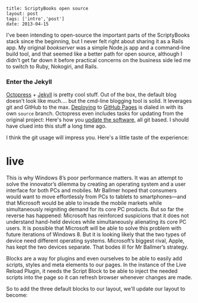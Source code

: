 ```
title: ScriptyBooks open source
layout: post
tags: ['intro','post']
date: 2013-04-15
```


I've been intending to open-source the important parts of the ScriptyBooks stack since the beginning, but I never felt
right about sharing it as a Rails app. My original *bookserver* was a simple Node.js app and a command-line build tool, and that seemed like a
better path for open source, although I didn't get far down it before practical concerns on the business side led me to
switch to Ruby, Nokogiri, and Rails.

### Enter the Jekyll

[Octopress](http://octopress.org) + [Jekyll](http://jekyllrb.com/) is pretty cool stuff. Out of the box, the default blog doesn't look like much....
but the cmd-line blogging tool is solid. It leverages git and GitHub to the max.
[Deploying](http://octopress.org/docs/deploying/github/) to [GitHub Pages](http://pages.github.com/) is dialed in with its own `source` branch.
Octopress even includes tasks for updating from the original project:
Here's how you [update the software](http://octopress.org/docs/updating/), all git based. I should have clued into this stuff a long time ago.

I think the git usage will impress you. Here's a little taste of the experience:

# live

This is why Windows 8’s poor performance matters. It was an attempt to solve the innovator’s dilemma by creating an operating system and a user interface for both PCs and mobiles. Mr Ballmer hoped that consumers would want to move effortlessly from PCs to tablets to smartphones—and that Microsoft would be able to invade the mobile markets while simultaneously reigniting demand for its core PC products. But so far the reverse has happened: Microsoft has reinforced suspicions that it does not understand hand-held devices while simultaneously alienating its core PC users. It is possible that Microsoft will be able to solve this problem with future iterations of Windows 8. But it is looking likely that the two types of device need different operating systems. Microsoft’s biggest rival, Apple, has kept the two devices separate. That bodes ill for Mr Ballmer’s strategy.

Blocks are a way for plugins and even ourselves to be able to easily add scripts, styles and meta elements to our pages. In the instance of the Live Reload Plugin, it needs the Script Block to be able to inject the needed scripts into the page so it can refresh browser whenever changes are made.

So to add the three default blocks to our layout, we'll update our layout to become: